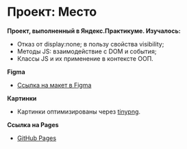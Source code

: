 # Проект: Место

**Проект, выполненный в Яндекс.Практикуме. Изучалось:**

* Отказ от display:none; в пользу свойства visibility;
* Методы JS: взаимодействие с DOM и события;
* Классы JS и их применение в контексте ООП.

**Figma**

* [Ссылка на макет в Figma](https://www.figma.com/file/2cn9N9jSkmxD84oJik7xL7/JavaScript.-Sprint-4?node-id=0%3A1)

**Картинки**

* Картинки оптимизированы через [tinypng](https://tinypng.com/).

**Ссылка на Pages**

* [GitHub Pages](https://phileee.github.io/mesto/)


